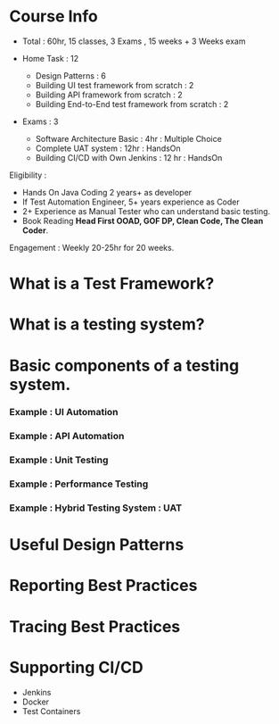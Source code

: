 # Course Info
- Total : 60hr, 15 classes, 3 Exams , 15 weeks + 3 Weeks exam
  
- Home Task : 12
  - Design Patterns : 6 
  - Building UI test framework from scratch : 2
  - Building API framework from scratch : 2
  - Building End-to-End test framework from scratch : 2

- Exams : 3
    - Software Architecture Basic : 4hr : Multiple Choice
    - Complete UAT system : 12hr : HandsOn
    - Building CI/CD with Own Jenkins : 12 hr : HandsOn
    
Eligibility : 
- Hands On Java Coding 2 years+ as developer 
- If Test Automation Engineer, 5+ years experience as Coder
- 2+ Experience as Manual Tester who can understand basic testing. 
- Book Reading **Head First OOAD, GOF DP, Clean Code, The Clean Coder**.  

Engagement : Weekly 20-25hr for 20 weeks.  

# What is a Test Framework?

# What is a testing system?

# Basic components of a testing system. 

### Example : UI Automation

### Example : API Automation

### Example : Unit Testing

### Example : Performance Testing

### Example : Hybrid Testing System : UAT

# Useful Design Patterns 

# Reporting Best Practices

# Tracing Best Practices 

# Supporting CI/CD
- Jenkins
- Docker
- Test Containers 
